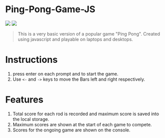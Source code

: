 # Ping-Pong-Game-JS
<img src="https://img.shields.io/github/issues/parikshit223933/Ping-Pong-Game-JS"> <img src="https://img.shields.io/badge/Dev-Complete-brightgreen">

> This is a very basic version of a popular game "Ping Pong". Created using javascript and playable on laptops and desktops.
# Instructions
1. press enter on each prompt and to start the game.
2. Use `<-` and `->` keys to move the Bars left and right respectively.
# Features
1. Total score for each rod is recorded and maximum score is saved into the local storage.
2. Maximum scores are shown at the start of each game to compete.
3. Scores for the ongoing game are shown on the console.